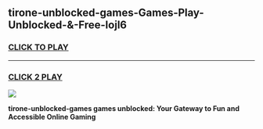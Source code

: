 
## tirone-unblocked-games-Games-Play-Unblocked-&-Free-lojl6
<h3>
<a href="https://premium76.site?title=tirone-unblocked-games&ref=24A">CLICK TO PLAY</a></h3>
<hr>

<h3>
<a href="https://premium76.site?title=tirone-unblocked-games&ref=24A">CLICK 2 PLAY</a>
  
</h3>

<a href="https://premium76.site?title=tirone-unblocked-games&ref=24A"><img src="https://clearcache.store/games.png"></a>


**tirone-unblocked-games games unblocked: Your Gateway to Fun and Accessible Online Gaming**
